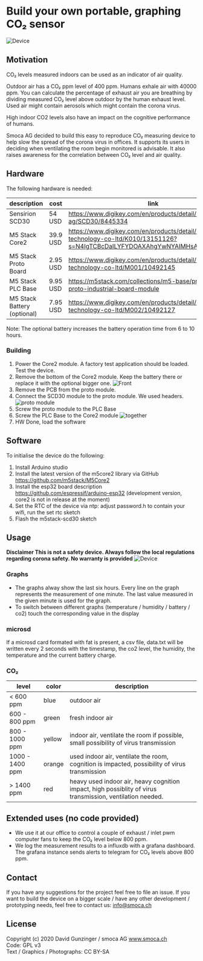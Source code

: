 # Build your own portable, graphing CO₂ sensor

![Device](pictures/device.png "The Device")

## Motivation

CO₂ levels measured indoors can be used as an indicator of air quality.

Outdoor air has a CO₂ ppm level of 400 ppm. Humans exhale air with 40000 ppm. You can calculate the percentage of exhaust air you are breathing by dividing measured CO₂ level above outdoor by the human exhaust level. Used air might contain aerosols which might contain the corona virus.

High indoor CO2 levels also have an impact on the cognitive performance of humans. 

Smoca AG decided to build this easy to reproduce CO₂ measuring device to help slow the spread of the corona virus in offices.
It supports its users in deciding when ventilating the room begin monitored is advisable. It also raises awareness for the correlation between CO₂ level and air quality.

## Hardware

The following hardware is needed:

| description | cost |  link |
|-|-|-|
| Sensirion SCD30 | 54 USD | https://www.digikey.com/en/products/detail/sensirion-ag/SCD30/8445334 |
| M5 Stack Core2 | 39.9 USD | https://www.digikey.com/en/products/detail/m5stack-technology-co-ltd/K010/13151126?s=N4IgTCBcDaILYFYDOAXAhgYwNYAIMHsAnAUwgF0BfIA
| M5 Stack Proto Board | 2.95 USD | https://www.digikey.com/en/products/detail/m5stack-technology-co-ltd/M001/10492145
| M5 Stack PLC Base | 9.95 USD |  https://m5stack.com/collections/m5-base/products/plc-proto-industrial-board-module
| M5 Stack Battery (optional) | 7.95 USD | https://www.digikey.com/en/products/detail/m5stack-technology-co-ltd/M002/10492127

Note: The optional battery increases the battery operation time from 6 to 10 hours.

### Building

1. Power the Core2 module. A factory test application should be loaded. Test the device.
2. Remove the bottom of the Core2 module. Keep the battery there or replace it with the optional bigger one. 
![Front](pictures/front.jpg "Front")
3. Remove the PCB from the proto module. 
4. Connect the SCD30 module to the proto module. We used headers. 
![proto module](pictures/solder.jpg "proto")
5. Screw the proto module to the PLC Base
6. Screw the PLC Base to the Core2 module 
![together](pictures/together.jpg "connected")
7. HW Done, load the software

## Software

To initialise the device do the following:
1. Install Arduino studio
2. Install the latest version of the m5core2 library via GitHub https://github.com/m5stack/M5Core2
3. Install the esp32 board description https://github.com/espressif/arduino-esp32 (development version, core2 is not in release at the moment)
4. Set the RTC of the device via ntp: adjust password.h to contain your wifi, run the set rtc sketch
5. Flash the m5stack-scd30 sketch

## Usage

**Disclaimer This is not a safety device. Always follow the local regulations regarding corona safety. No warranty is provided**
![Device](pictures/flyer.png "Device usage")



### Graphs

* The graphs alway show the last six hours. Every line on the graph represents the measurement of one minute. The last value measured in the given minute is used for the graph.
* To switch between different graphs (temperature / humidity / battery / co2) touch the corresponding value in the display

### microsd

If a microsd card formated with fat is present, a csv file, data.txt will be written every 2 seconds with the timestamp, the co2 level, the humidity, the temperature and the current battery charge.

### CO₂

| level | color | description |
|-|-|-|
| < 600 ppm | blue | outdoor air |
| 600 - 800 ppm | green | fresh indoor air |
| 800 - 1000 ppm | yellow | indoor air, ventilate the room if possible, small possibility of virus transmission |
| 1000 - 1400 ppm | orange | used indoor air, ventilate the room, cognition is impacted, possibility of virus transmission |
| > 1400 ppm | red | heavy used indoor air, heavy cognition impact, high possiblity of virus transmission, ventilation needed.

## Extended uses (no code provided)
* We use it at our office to control a couple of exhaust / inlet pwm computer fans to keep the CO₂ level below 800 ppm.
* We log the measurement results to a influxdb with a grafana dashboard. The grafana instance sends alerts to telegram for CO₂ levels above 800 ppm.

## Contact

If you have any suggestions for the project feel free to file an issue. If you want to build the device on a bigger scale / have any other development / prototyping needs, feel free to contact us: info@smoca.ch

## License

Copyright (c) 2020 David Gunzinger / smoca AG www.smoca.ch \
Code: GPL v3 \
Text / Graphics / Photographs: CC BY-SA